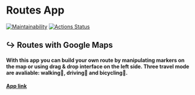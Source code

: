 # Routes App

[![Maintainability](https://api.codeclimate.com/v1/badges/6a0c8a4e9abd4d66bd65/maintainability)](https://codeclimate.com/github/it-amalker/routes-app/maintainability)
[![Actions Status](https://github.com/it-amalker/routes-app/workflows/Routes/badge.svg)](https://github.com/it-amalker/routes-app/actions)

## :arrow_right_hook: Routes with Google Maps

#### With this app you can build your own route by manipulating markers on the map or using drag & drop interface on the left side. Three travel mode are avaliable: walking:walking:, driving:blue_car: and bicycling:bicyclist:.

[**App link**](https://routes-app.amalker.vercel.app/)
